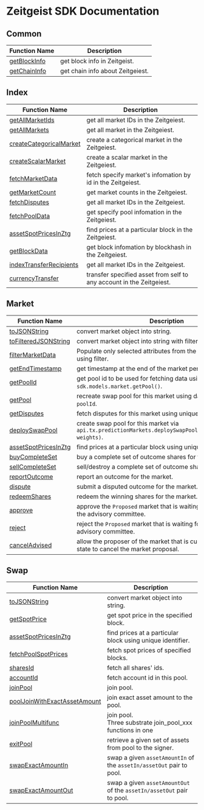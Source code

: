 # Zeitgeist SDK Documentation



## Common

| Function Name                                                | Description                      |
| ------------------------------------------------------------ | -------------------------------- |
| [getBlockInfo](https://github.com/Whisker17/sdk-demo/tree/main/src/common#getblockinfo) | get block info in Zeitgeist.     |
| [getChainInfo](https://github.com/Whisker17/sdk-demo/tree/main/src/common#getChainInfo) | get chain info about Zeitgeiest. |



## Index

| Function Name                                                | Description                                                  |
| ------------------------------------------------------------ | ------------------------------------------------------------ |
| [getAllMarketIds](https://github.com/Whisker17/sdk-demo/tree/main/src/Index#getAllMarketIds) | get all market IDs in the Zeitgeiest.                        |
| [getAllMarkets](https://github.com/Whisker17/sdk-demo/tree/main/src/Index#getAllMarkets) | get all market in the Zeitgeiest.                            |
| [createCategoricalMarket](https://github.com/Whisker17/sdk-demo/tree/main/src/Index#createCategoricalMarket) | create a categorical market in the Zeitgeiest.               |
| [createScalarMarket](https://github.com/Whisker17/sdk-demo/tree/main/src/Index#createScalarMarket) | create a scalar market in the Zeitgeiest.                    |
| [fetchMarketData](https://github.com/Whisker17/sdk-demo/tree/main/src/Index#fetchMarketData) | fetch specify market's infomation by id in the Zeitgeiest.   |
| [getMarketCount](https://github.com/Whisker17/sdk-demo/tree/main/src/Index#getMarketCount) | get market counts in the Zeitgeiest.                         |
| [fetchDisputes](https://github.com/Whisker17/sdk-demo/tree/main/src/Index#fetchDisputes) | get all market IDs in the Zeitgeiest.                        |
| [fetchPoolData](https://github.com/Whisker17/sdk-demo/tree/main/src/Index#fetchPoolData) | get specify pool infomation in the Zeitgeiest.               |
| [assetSpotPricesInZtg](https://github.com/Whisker17/sdk-demo/tree/main/src/Index#assetSpotPricesInZtg) | find prices at a particular block in the Zeitgeiest.         |
| [getBlockData](https://github.com/Whisker17/sdk-demo/tree/main/src/Index#getBlockData) | get block infomation by blockhash in the Zeitgeiest.         |
| [indexTransferRecipients](https://github.com/Whisker17/sdk-demo/tree/main/src/Index#indexTransferRecipients) | get all market IDs in the Zeitgeiest.                        |
| [currencyTransfer](https://github.com/Whisker17/sdk-demo/tree/main/src/Index#currencyTransfer) | transfer specified asset from self to any account in the Zeitgeiest. |



## Market

| Function Name                                                | Description                                                  |
| ------------------------------------------------------------ | ------------------------------------------------------------ |
| [toJSONString](https://github.com/Whisker17/sdk-demo/tree/main/src/market#toJSONString) | convert market object into string.                           |
| [toFilteredJSONString](https://github.com/Whisker17/sdk-demo/tree/main/src/market#toFilteredJSONString) | convert market object into string with filters.              |
| [filterMarketData](https://github.com/Whisker17/sdk-demo/tree/main/src/market#filterMarketData) | Populate only selected attributes from the market data defined using filter. |
| [getEndTimestamp](https://github.com/Whisker17/sdk-demo/tree/main/src/market#getEndTimestamp) | get timestamp at the end of the market period.               |
| [getPoolId](https://github.com/Whisker17/sdk-demo/tree/main/src/market#getPoolId) | get pool id to be used for fetching data using `sdk.models.market.getPool()`. |
| [getPool](https://github.com/Whisker17/sdk-demo/tree/main/src/market#getPool) | recreate swap pool for this market using data fetched with `poolId`. |
| [getDisputes](https://github.com/Whisker17/sdk-demo/tree/main/src/market#getDisputes) | fetch disputes for this market using unique identifier `marketId`. |
| [deploySwapPool](https://github.com/Whisker17/sdk-demo/tree/main/src/market#deploySwapPool) | create swap pool for this market via `api.tx.predictionMarkets.deploySwapPoolForMarket(marketId, weights)`. |
| [assetSpotPricesInZtg](https://github.com/Whisker17/sdk-demo/tree/main/src/market#assetSpotPricesInZtg) | find prices at a particular block using unique identifier.   |
| [buyCompleteSet](https://github.com/Whisker17/sdk-demo/tree/main/src/market#buyCompleteSet) | buy a complete set of outcome shares for the market.         |
| [sellCompleteSet](https://github.com/Whisker17/sdk-demo/tree/main/src/market#sellCompleteSet) | sell/destroy a complete set of outcome shares for the market. |
| [reportOutcome](https://github.com/Whisker17/sdk-demo/tree/main/src/market#reportOutcome) | report an outcome for the market.                            |
| [dispute](https://github.com/Whisker17/sdk-demo/tree/main/src/market#dispute) | submit a disputed outcome for the market.                    |
| [redeemShares](https://github.com/Whisker17/sdk-demo/tree/main/src/market#redeemShares) | redeem the winning shares for the market.                    |
| [approve](https://github.com/Whisker17/sdk-demo/tree/main/src/market#approve) | approve the `Proposed` market that is waiting for approval from the advisory committee. |
| [reject](https://github.com/Whisker17/sdk-demo/tree/main/src/market#reject) | reject the `Proposed` market that is waiting for approval from the advisory committee. |
| [cancelAdvised](https://github.com/Whisker17/sdk-demo/tree/main/src/market#cancelAdvised) | allow the proposer of the market that is currently in a `Proposed` state to cancel the market proposal. |

## Swap

| Function Name                                                | Description                                                  |
| ------------------------------------------------------------ | ------------------------------------------------------------ |
| [toJSONString](https://github.com/Whisker17/sdk-demo/tree/main/src/swap#toJSONString) | convert market object into string.                           |
| [getSpotPrice](https://github.com/Whisker17/sdk-demo/tree/main/src/swap#getSpotPrice) | get spot price in the specified block.                       |
| [assetSpotPricesInZtg](https://github.com/Whisker17/sdk-demo/tree/main/src/swap#assetSpotPricesInZtg) | find prices at a particular block using unique identifier.   |
| [fetchPoolSpotPrices](https://github.com/Whisker17/sdk-demo/tree/main/src/swap#fetchPoolSpotPrices) | fetch spot prices of specified blocks.                       |
| [sharesId](https://github.com/Whisker17/sdk-demo/tree/main/src/swap#sharesId) | fetch all shares' ids.                                       |
| [accountId](https://github.com/Whisker17/sdk-demo/tree/main/src/swap#accountId) | fetch account id in this pool.                               |
| [joinPool](https://github.com/Whisker17/sdk-demo/tree/main/src/swap#joinPool) | join pool.                                                   |
| [poolJoinWithExactAssetAmount](https://github.com/Whisker17/sdk-demo/tree/main/src/swap#poolJoinWithExactAssetAmount) | join exact asset amount to the pool.                         |
| [joinPoolMultifunc](https://github.com/Whisker17/sdk-demo/tree/main/src/swap#joinPoolMultifunc) | join pool.<br/>Three substrate join_pool_xxx functions in one |
| [exitPool](https://github.com/Whisker17/sdk-demo/tree/main/src/swap#exitPool) | retrieve a given set of assets from pool to the signer.      |
| [swapExactAmountIn](https://github.com/Whisker17/sdk-demo/tree/main/src/swap#swapExactAmountIn) | swap a given `assetAmountIn` of the `assetIn/assetOut` pair to pool. |
| [swapExactAmountOut](https://github.com/Whisker17/sdk-demo/tree/main/src/swap#swapExactAmountOut) | swap a given `assetAmountOut` of the `assetIn/assetOut` pair to pool. |

